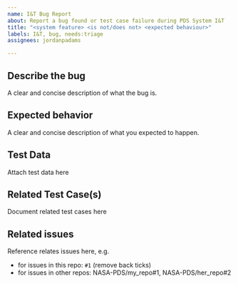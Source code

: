 ```yaml
---
name: I&T Bug Report
about: Report a bug found or test case failure during PDS System I&T
title: "<system feature> <is not/does not> <expected behaviour>"
labels: I&T, bug, needs:triage
assignees: jordanpadams

---
```


## Describe the bug

A clear and concise description of what the bug is.


## Expected behavior

A clear and concise description of what you expected to happen.


## Test Data

Attach test data here

## Related Test Case(s)

Document related test cases here

## Related issues

Reference relates issues here, e.g.
* for issues in this repo: `#1` (remove back ticks)
* for issues in other repos: NASA-PDS/my_repo#1, NASA-PDS/her_repo#2
